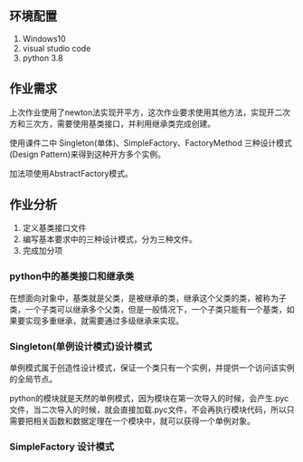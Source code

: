 ## 环境配置
1. Windows10
2. visual studio code
3. python 3.8


## 作业需求
上次作业使用了newton法实现开平方，这次作业要求使用其他方法，实现开二次方和三次方，需要使用基类接口，并利用继承类完成创建。

使用课件二中 Singleton(单体)、SimpleFactory、FactoryMethod 三种设计模式(Design Pattern)来得到这种开方多个实例。

加法项使用AbstractFactory模式。

## 作业分析
1. 定义基类接口文件
2. 编写基本要求中的三种设计模式，分为三种文件。
3. 完成加分项

### python中的基类接口和继承类
在想面向对象中，基类就是父类，是被继承的类，继承这个父类的类，被称为子类，一个子类可以继承多个父类，但是一般情况下，一个子类只能有一个基类，如果要实现多重继承，就需要通过多级继承来实现。

### Singleton(单例设计模式)设计模式
单例模式属于创造性设计模式，保证一个类只有一个实例，并提供一个访问该实例的全局节点。

python的模块就是天然的单例模式，因为模块在第一次导入的时候，会产生.pyc文件，当二次导入的时候，就会直接加载.pyc文件，不会再执行模块代码，所以只需要把相关函数和数据定理在一个模块中，就可以获得一个单例对象。

### SimpleFactory 设计模式